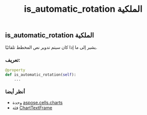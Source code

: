 ﻿---
title: is_automatic_rotation الملكية
second_title: Aspose.Cells for Python via .NET API المراجع
description:
type: docs
weight: 180
url: /ar/python-net/aspose.cells.charts/charttextframe/is_automatic_rotation/
is_root: false
---
##  is_automatic_rotation الملكية

يشير إلى ما إذا كان سيتم تدوير نص المخطط تلقائيًا.
###  تعريف:
```python
@property
def is_automatic_rotation(self):
    ...
```

###  أنظر أيضا
* وحدة [aspose.cells.charts](../../)
* فئة [ChartTextFrame](/cells/ar/python-net/aspose.cells.charts/charttextframe)
